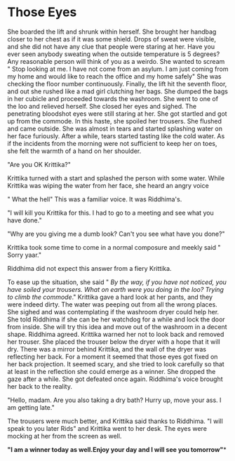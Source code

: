# Those Eyes

She boarded the lift and shrunk within herself. She brought her handbag closer to her chest as if it was some shield. Drops of sweat were visible, and she did not have any clue that people were staring at her. Have you ever seen anybody sweating when the outside temperature is 5 degrees? Any reasonable person will think of you as a weirdo. She wanted to scream " Stop looking at me. I have not come from an asylum. I am just coming from my home and would like to reach the office and my home safely" She was checking the floor number continuously. Finally, the lift hit the seventh floor, and out she rushed like a mad girl clutching her bags. She dumped the bags in her cubicle and proceeded towards the washroom. She went to one of the loo and relieved herself. She closed her eyes and sighed. The penetrating bloodshot eyes were still staring at her. She got startled and got up from the commode. In this haste, she spoiled her trousers. She flushed and came outside. She was almost in tears and started splashing water on her face furiously. After a while, tears started tasting like the cold water. As if the incidents from the morning were not sufficient to keep her on toes, she felt the warmth of a hand on her shoulder.

> 

"Are you OK Krittika?"

Krittika turned with a start and splashed the person with some water. While Krittika was wiping the water from her face, she heard an angry voice 

" What the hell" This was a familiar voice. It was Riddhima's.

"I will kill you Krittika for this. I had to go to a meeting and see what you have done."

"Why are you giving me a dumb look? Can't you see what have you done?"

Krittika took some time to come in a normal composure and meekly said " Sorry yaar."

Riddhima did not expect this answer from a fiery Krittika.

To ease up the situation, she said " *By the way, if you have not noticed, you have soiled your trousers. What on earth were you doing in the loo? Trying to climb the commode*." Krittika gave a hard look at her pants, and they were indeed dirty. The water was peeping out from all the wrong places. She sighed and was contemplating if the washroom dryer could help her. She told Riddhima if she can be her watchdog for a while and lock the door from inside. She will try this idea and move out of the washroom in a decent shape. Riddhima agreed. Krittika warned her not to look back and removed her trouser. She placed the trouser below the dryer with a hope that it will dry. There was a mirror behind Krittika, and the wall of the dryer was reflecting her back. For a moment it seemed that those eyes got fixed on her back projection. It seemed scary, and she tried to look carefully so that at least in the reflection she could emerge as a winner. She dropped the gaze after a while. She got defeated once again. Riddhima's voice brought her back to the reality.

"Hello, madam. Are you also taking a dry bath? Hurry up, move your ass. I am getting late."

The trousers were much better, and Krittika said thanks to Riddhima. "I will speak to you later Rids" and Krittika went to her desk. The eyes were mocking at her from the screen as well.


**"I am a winner today as well.Enjoy your day and I will see you tomorrow"***